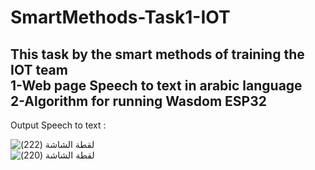 # SmartMethods-Task1-IOT
This task by the smart methods of training the IOT team <br />
1-Web page Speech to text in arabic language<br />
2-Algorithm for running Wasdom ESP32<br />
-----------------------------------------------------------------------------------
Output Speech to text :

![‏‏لقطة الشاشة (222)](https://user-images.githubusercontent.com/62827972/177799022-3e9f1531-2b13-4346-9bce-ec651f8d55f2.png) <br />
![‏‏لقطة الشاشة (220)](https://user-images.githubusercontent.com/62827972/177799072-b682a20d-7d13-4d83-bf53-5339b392ce4b.png) <br />



